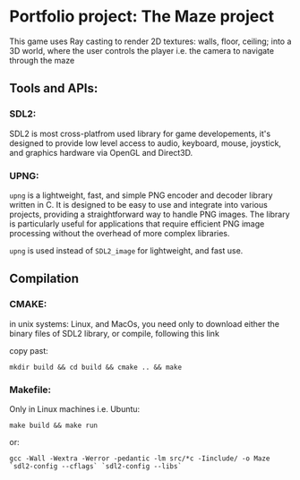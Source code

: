 # Portfolio project: The Maze project

This game uses Ray casting to render 2D textures: walls, floor, ceiling; into a 3D world, where the user controls the player i.e. the camera to navigate through the maze

## Tools and APIs:

### SDL2:

SDL2 is most cross-platfrom used library for game developements, it's designed to provide low level access to audio, keyboard, mouse, joystick, and graphics hardware via OpenGL and Direct3D.

### UPNG:

`upng` is a lightweight, fast, and simple PNG encoder and decoder library written in C. It is designed to be easy to use and integrate into various projects, providing a straightforward way to handle PNG images. The library is particularly useful for applications that require efficient PNG image processing without the overhead of more complex libraries.

`upng` is used instead of `SDL2_image` for lightweight, and fast use.

## Compilation

### CMAKE:

in unix systems: Linux, and MacOs, you need only to download either the binary files of SDL2 library, or compile, following this link <a href="https://wiki.libsdl.org/SDL2/SourceCode"></a>

copy past:

```
mkdir build && cd build && cmake .. && make
```

### Makefile:

Only in Linux machines i.e. Ubuntu:

```
make build && make run
```

or:

```
gcc -Wall -Wextra -Werror -pedantic -lm src/*c -Iinclude/ -o Maze `sdl2-config --cflags` `sdl2-config --libs`
```
